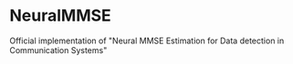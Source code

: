 # NeuralMMSE
Official implementation of "Neural MMSE Estimation for Data detection in Communication Systems"
